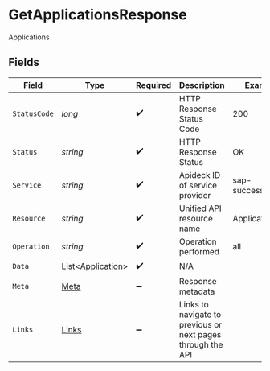 # GetApplicationsResponse

Applications


## Fields

| Field                                                       | Type                                                        | Required                                                    | Description                                                 | Example                                                     |
| ----------------------------------------------------------- | ----------------------------------------------------------- | ----------------------------------------------------------- | ----------------------------------------------------------- | ----------------------------------------------------------- |
| `StatusCode`                                                | *long*                                                      | :heavy_check_mark:                                          | HTTP Response Status Code                                   | 200                                                         |
| `Status`                                                    | *string*                                                    | :heavy_check_mark:                                          | HTTP Response Status                                        | OK                                                          |
| `Service`                                                   | *string*                                                    | :heavy_check_mark:                                          | Apideck ID of service provider                              | sap-successfactors                                          |
| `Resource`                                                  | *string*                                                    | :heavy_check_mark:                                          | Unified API resource name                                   | Applications                                                |
| `Operation`                                                 | *string*                                                    | :heavy_check_mark:                                          | Operation performed                                         | all                                                         |
| `Data`                                                      | List<[Application](../../Models/Components/Application.md)> | :heavy_check_mark:                                          | N/A                                                         |                                                             |
| `Meta`                                                      | [Meta](../../Models/Components/Meta.md)                     | :heavy_minus_sign:                                          | Response metadata                                           |                                                             |
| `Links`                                                     | [Links](../../Models/Components/Links.md)                   | :heavy_minus_sign:                                          | Links to navigate to previous or next pages through the API |                                                             |